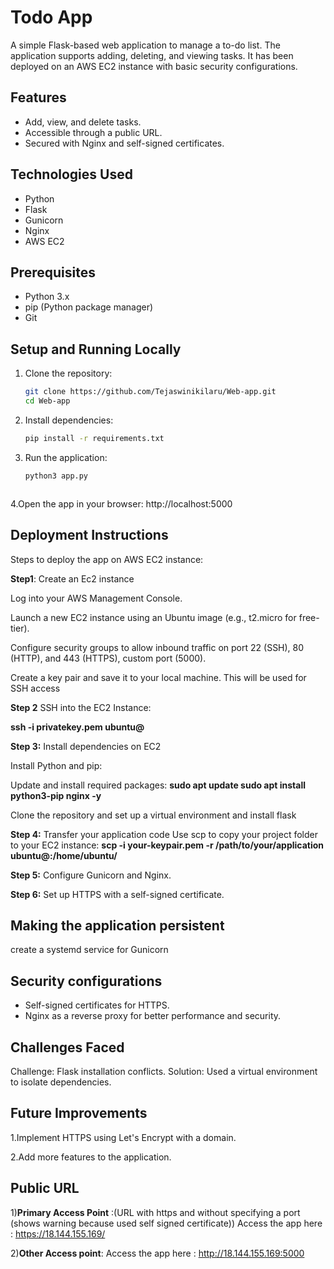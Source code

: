 # Todo App

A simple Flask-based web application to manage a to-do list. The application supports adding, deleting, and viewing tasks. It has been deployed on an AWS EC2 instance with basic security configurations.

## Features
- Add, view, and delete tasks.
- Accessible through a public URL.
- Secured with Nginx and self-signed certificates.

## Technologies Used
- Python
- Flask
- Gunicorn
- Nginx
- AWS EC2

## Prerequisites
- Python 3.x
- pip (Python package manager)
- Git

## Setup and Running Locally

1. Clone the repository:
   ```bash
   git clone https://github.com/Tejaswinikilaru/Web-app.git
   cd Web-app
   
2. Install dependencies:
   ```bash
   pip install -r requirements.txt
   
3. Run the application:
   ```bash
   python3 app.py
   
   
   
  4.Open the app in your browser:
   http://localhost:5000
  
## Deployment Instructions
Steps to deploy the app on AWS EC2 instance:

**Step1**: Create an Ec2 instance

Log into your AWS Management Console.

Launch a new EC2 instance using an Ubuntu image (e.g., t2.micro for free-tier).

Configure security groups to allow inbound traffic on port 22 (SSH), 80 (HTTP), and 443 (HTTPS), custom port (5000).

Create a key pair and save it to your local machine. This will be used for SSH access


**Step 2** SSH into the EC2 Instance:

**ssh -i privatekey.pem ubuntu@<your-ec2-public-ip>**
																					

**Step 3:** Install dependencies on EC2

Install Python and pip:

Update and install required packages:
**sudo apt update
sudo apt install python3-pip nginx -y**

Clone the repository and set up a virtual environment and install flask


**Step 4:** Transfer your application code
Use scp to copy your project folder to your EC2 instance:
 **scp -i your-keypair.pem -r /path/to/your/application ubuntu@<your-ec2-public-ip>:/home/ubuntu/** 


**Step 5:** Configure Gunicorn and Nginx.

**Step 6:** Set up HTTPS with a self-signed certificate.


## Making the application persistent
 create a systemd service for Gunicorn

## Security configurations
- Self-signed certificates for HTTPS.
- Nginx as a reverse proxy for better performance and security.

## Challenges Faced
Challenge: Flask installation conflicts.
Solution: Used a virtual environment to isolate dependencies.

## Future Improvements
1.Implement HTTPS using Let's Encrypt with a domain.

2.Add more features to the application.

## Public URL
1)**Primary Access Point** :(URL with https and without specifying a port (shows warning because used self signed certificate))
Access the app here : https://18.144.155.169/

2)**Other Access point**:
Access the app here : http://18.144.155.169:5000
